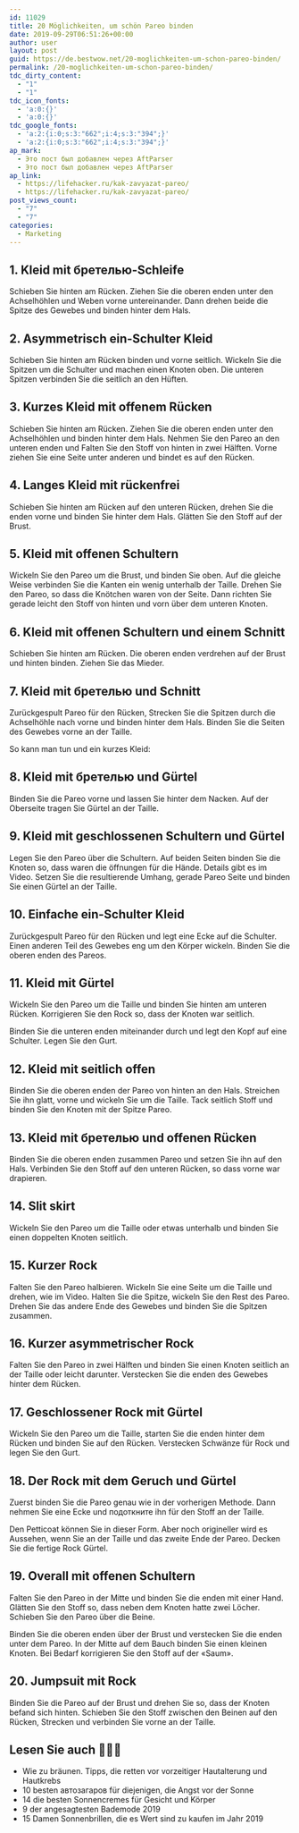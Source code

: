 ```yaml
---
id: 11029
title: 20 Möglichkeiten, um schön Pareo binden
date: 2019-09-29T06:51:26+00:00
author: user
layout: post
guid: https://de.bestwow.net/20-moglichkeiten-um-schon-pareo-binden/
permalink: /20-moglichkeiten-um-schon-pareo-binden/
tdc_dirty_content:
  - "1"
  - "1"
tdc_icon_fonts:
  - 'a:0:{}'
  - 'a:0:{}'
tdc_google_fonts:
  - 'a:2:{i:0;s:3:"662";i:4;s:3:"394";}'
  - 'a:2:{i:0;s:3:"662";i:4;s:3:"394";}'
ap_mark:
  - Это пост был добавлен через AftParser
  - Это пост был добавлен через AftParser
ap_link:
  - https://lifehacker.ru/kak-zavyazat-pareo/
  - https://lifehacker.ru/kak-zavyazat-pareo/
post_views_count:
  - "7"
  - "7"
categories:
  - Marketing
---
```

## 1. Kleid mit бретелью-Schleife

Schieben Sie hinten am Rücken. Ziehen Sie die oberen enden unter den Achselhöhlen und Weben vorne untereinander. Dann drehen beide die Spitze des Gewebes und binden hinter dem Hals.

<div>
</div>

## 2. Asymmetrisch ein-Schulter Kleid

Schieben Sie hinten am Rücken binden und vorne seitlich. Wickeln Sie die Spitzen um die Schulter und machen einen Knoten oben. Die unteren Spitzen verbinden Sie die seitlich an den Hüften.

<div>
</div>

## 3. Kurzes Kleid mit offenem Rücken

Schieben Sie hinten am Rücken. Ziehen Sie die oberen enden unter den Achselhöhlen und binden hinter dem Hals. Nehmen Sie den Pareo an den unteren enden und Falten Sie den Stoff von hinten in zwei Hälften. Vorne ziehen Sie eine Seite unter anderen und bindet es auf den Rücken.

<div>
</div>

## 4. Langes Kleid mit rückenfrei

Schieben Sie hinten am Rücken auf den unteren Rücken, drehen Sie die enden vorne und binden Sie hinter dem Hals. Glätten Sie den Stoff auf der Brust.

<div>
</div>

## 5. Kleid mit offenen Schultern

Wickeln Sie den Pareo um die Brust, und binden Sie oben. Auf die gleiche Weise verbinden Sie die Kanten ein wenig unterhalb der Taille. Drehen Sie den Pareo, so dass die Knötchen waren von der Seite. Dann richten Sie gerade leicht den Stoff von hinten und vorn über dem unteren Knoten.

<div>
</div>

## 6. Kleid mit offenen Schultern und einem Schnitt

Schieben Sie hinten am Rücken. Die oberen enden verdrehen auf der Brust und hinten binden. Ziehen Sie das Mieder.

<div>
</div>

## 7. Kleid mit бретелью und Schnitt

Zurückgespult Pareo für den Rücken, Strecken Sie die Spitzen durch die Achselhöhle nach vorne und binden hinter dem Hals. Binden Sie die Seiten des Gewebes vorne an der Taille.

<div>
</div>

So kann man tun und ein kurzes Kleid:

<div>
</div>

## 8. Kleid mit бретелью und Gürtel

Binden Sie die Pareo vorne und lassen Sie hinter dem Nacken. Auf der Oberseite tragen Sie Gürtel an der Taille.

<div>
</div>

## 9. Kleid mit geschlossenen Schultern und Gürtel

Legen Sie den Pareo über die Schultern. Auf beiden Seiten binden Sie die Knoten so, dass waren die öffnungen für die Hände. Details gibt es im Video. Setzen Sie die resultierende Umhang, gerade Pareo Seite und binden Sie einen Gürtel an der Taille.

<div>
</div>

## 10. Einfache ein-Schulter Kleid

Zurückgespult Pareo für den Rücken und legt eine Ecke auf die Schulter. Einen anderen Teil des Gewebes eng um den Körper wickeln. Binden Sie die oberen enden des Pareos.

<div>
</div>

## 11. Kleid mit Gürtel

Wickeln Sie den Pareo um die Taille und binden Sie hinten am unteren Rücken. Korrigieren Sie den Rock so, dass der Knoten war seitlich.

<div>
</div>

Binden Sie die unteren enden miteinander durch und legt den Kopf auf eine Schulter. Legen Sie den Gurt.

<div>
</div>

## 12. Kleid mit seitlich offen

Binden Sie die oberen enden der Pareo von hinten an den Hals. Streichen Sie ihn glatt, vorne und wickeln Sie um die Taille. Tack seitlich Stoff und binden Sie den Knoten mit der Spitze Pareo.

<div>
</div>

## 13. Kleid mit бретелью und offenen Rücken

Binden Sie die oberen enden zusammen Pareo und setzen Sie ihn auf den Hals. Verbinden Sie den Stoff auf den unteren Rücken, so dass vorne war drapieren.

<div>
</div>

## 14. Slit skirt

Wickeln Sie den Pareo um die Taille oder etwas unterhalb und binden Sie einen doppelten Knoten seitlich.

<div>
</div>

## 15. Kurzer Rock

Falten Sie den Pareo halbieren. Wickeln Sie eine Seite um die Taille und drehen, wie im Video. Halten Sie die Spitze, wickeln Sie den Rest des Pareo. Drehen Sie das andere Ende des Gewebes und binden Sie die Spitzen zusammen.

<div>
</div>

## 16. Kurzer asymmetrischer Rock

Falten Sie den Pareo in zwei Hälften und binden Sie einen Knoten seitlich an der Taille oder leicht darunter. Verstecken Sie die enden des Gewebes hinter dem Rücken.

<div>
</div>

## 17. Geschlossener Rock mit Gürtel

Wickeln Sie den Pareo um die Taille, starten Sie die enden hinter dem Rücken und binden Sie auf den Rücken. Verstecken Schwänze für Rock und legen Sie den Gurt.

<div>
</div>

## 18. Der Rock mit dem Geruch und Gürtel

Zuerst binden Sie die Pareo genau wie in der vorherigen Methode. Dann nehmen Sie eine Ecke und подоткните ihn für den Stoff an der Taille.

<div>
</div>

Den Petticoat können Sie in dieser Form. Aber noch origineller wird es Aussehen, wenn Sie an der Taille und das zweite Ende der Pareo. Decken Sie die fertige Rock Gürtel.

<div>
</div>

## 19. Overall mit offenen Schultern

Falten Sie den Pareo in der Mitte und binden Sie die enden mit einer Hand. Glätten Sie den Stoff so, dass neben dem Knoten hatte zwei Löcher. Schieben Sie den Pareo über die Beine.

Binden Sie die oberen enden über der Brust und verstecken Sie die enden unter dem Pareo. In der Mitte auf dem Bauch binden Sie einen kleinen Knoten. Bei Bedarf korrigieren Sie den Stoff auf der «Saum».

<div>
</div>

## 20. Jumpsuit mit Rock

Binden Sie die Pareo auf der Brust und drehen Sie so, dass der Knoten befand sich hinten. Schieben Sie den Stoff zwischen den Beinen auf den Rücken, Strecken und verbinden Sie vorne an der Taille.

<div>
</div>

<div>
  <h2 class="read-also__title">
    <span>Lesen Sie auch</span> <span>👙🌊🌴 </span>
  </h2>
  
  <ul class="read-also__list">
    <li>
      Wie zu bräunen. Tipps, die retten vor vorzeitiger Hautalterung und Hautkrebs
    </li>
    <li>
      10 besten автозагаров für diejenigen, die Angst vor der Sonne
    </li>
    <li>
      14 die besten Sonnencremes für Gesicht und Körper
    </li>
    <li>
      9 der angesagtesten Bademode 2019
    </li>
    <li>
      15 Damen Sonnenbrillen, die es Wert sind zu kaufen im Jahr 2019
    </li>
  </ul>
</div>